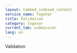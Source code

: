 ```yaml
---
layout: tabbed_indexed_content
service_name: TogoVar
title: Validation
category: togovar
current_tab: submission
lang: en
---
```


Validation